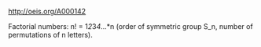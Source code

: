 http://oeis.org/A000142

Factorial numbers: n! = 1*2*3*4*...*n (order of symmetric group S_n, number of permutations of n letters).
